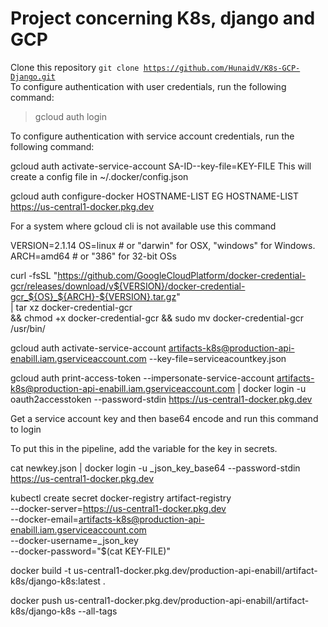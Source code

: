 # Project concerning K8s, django and GCP

Clone this repository 
<code>git clone https://github.com/HunaidV/K8s-GCP-Django.git </code>
To configure authentication with user credentials, run the following command:

>gcloud auth login

To configure authentication with service account credentials, run the following command:

gcloud auth activate-service-account SA-ID--key-file=KEY-FILE
This will create a config file in ~/.docker/config.json

gcloud auth configure-docker HOSTNAME-LIST
EG HOSTNAME-LIST https://us-central1-docker.pkg.dev

For a system where gcloud cli is not available use this command

VERSION=2.1.14
OS=linux  # or "darwin" for OSX, "windows" for Windows.
ARCH=amd64  # or "386" for 32-bit OSs

curl -fsSL "https://github.com/GoogleCloudPlatform/docker-credential-gcr/releases/download/v${VERSION}/docker-credential-gcr_${OS}_${ARCH}-${VERSION}.tar.gz" \
| tar xz docker-credential-gcr \
&& chmod +x docker-credential-gcr && sudo mv docker-credential-gcr /usr/bin/


gcloud auth activate-service-account artifacts-k8s@production-api-enabill.iam.gserviceaccount.com --key-file=serviceacountkey.json


gcloud auth print-access-token     --impersonate-service-account artifacts-k8s@production-api-enabill.iam.gserviceaccount.com | docker login     -u oauth2accesstoken     --password-stdin https://us-central1-docker.pkg.dev


Get a service account key and then base64 encode and run this command to login

To put this in the pipeline, add the variable for the key in secrets.

cat newkey.json | docker login -u _json_key_base64 --password-stdin \
https://us-central1-docker.pkg.dev 



kubectl create secret docker-registry artifact-registry \
--docker-server=https://us-central1-docker.pkg.dev \
--docker-email=artifacts-k8s@production-api-enabill.iam.gserviceaccount.com \
--docker-username=_json_key \
--docker-password="$(cat KEY-FILE)"




docker build -t us-central1-docker.pkg.dev/production-api-enabill/artifact-k8s/django-k8s:latest .

docker push us-central1-docker.pkg.dev/production-api-enabill/artifact-k8s/django-k8s --all-tags
